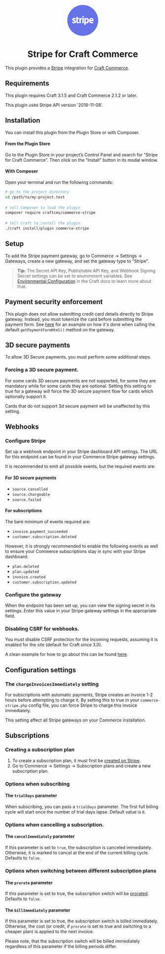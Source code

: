 <p align="center"><img src="./src/icon.svg" width="100" height="100" alt="Stripe for Craft Commerce icon"></p>

<h1 align="center">Stripe for Craft Commerce</h1>

This plugin provides a [Stripe](https://stripe.com/) integration for [Craft Commerce](https://craftcms.com/commerce).

## Requirements

This plugin requires Craft 3.1.5 and Craft Commerce 2.1.2 or later.

This plugin uses Stripe API version '2018-11-08'.

## Installation

You can install this plugin from the Plugin Store or with Composer.

#### From the Plugin Store

Go to the Plugin Store in your project’s Control Panel and search for “Stripe for Craft Commerce”. Then click on the “Install” button in its modal window.

#### With Composer

Open your terminal and run the following commands:

```bash
# go to the project directory
cd /path/to/my-project.test

# tell Composer to load the plugin
composer require craftcms/commerce-stripe

# tell Craft to install the plugin
./craft install/plugin commerce-stripe
```

## Setup

To add the Stripe payment gateway, go to Commerce → Settings → Gateways, create a new gateway, and set the gateway type to “Stripe”.

> **Tip:** The Secret API Key, Publishable API Key, and Webhook Signing Secret settings can be set to environment variables. See [Environmental Configuration](https://docs.craftcms.com/v3/config/environments.html) in the Craft docs to learn more about that.

## Payment security enforcement

This plugin does not allow submitting credit card details directly to Stripe gateway. Instead, you must tokenize the card before submitting the payment form. See [here](src/web/assets/paymentform/js/paymentForm.js) for an example on how it's done when calling the default `getPaymentFormHtml()` method on the gateway.

## 3D secure payments

To allow 3D Secure payments, you must perform some additional steps.

### Forcing a 3D secure payment.

For some cards 3D secure payments are not supported, for some they are mandatory while for some cards they are optional. Setting this setting to true for a gateway will force the 3D secure payment flow for cards which optionally support it.

Cards that do not support 3d secure payment will be unaffected by this setting.

## Webhooks

### Configure Stripe

Set up a webhook endpoint in your Stripe dashboard API settings. The URL for this endpoint can be found in your Commerce Stripe gateway settings.

It is recommended to emit all possible events, but the required events are:

#### For 3D secure payments

 * `source.cancelled`
 * `source.chargeable`
 * `source.failed`

#### For subscriptions

The bare minimum of events required are:

* `invoice.payment_succeeded`
* `customer.subscription.deleted`

However, it is strongly recommended to enable the following events as well to ensure your Commerce subscriptions stay in sync with your Stripe dashboard:

* `plan.deleted`
* `plan.updated`
* `invoice.created`
* `customer.subscription.updated`

### Configure the gateway

When the endpoint has been set up, you can view the signing secret in its settings. Enter this value in your Stripe gateway settings in the appropriate field.

### Disabling CSRF for webhooks.

You must disable CSRF protection for the incoming requests, assuming it is enabled for the site (default for Craft since 3.0).

A clean example for how to go about this can be found [here](https://craftcms.stackexchange.com/a/20301/258).

## Configuration settings

### The `chargeInvoicesImmediately` setting

For subscriptions with automatic payments, Stripe creates an invoice 1-2 hours before attempting to charge it. By setting this to true in your `commerce-stripe.php` config file, you can force Stripe to charge this invoice immediately.

This setting affect all Stripe gateways on your Commerce installation.

## Subscriptions

### Creating a subscription plan

1. To create a subscription plan, it must first be [created on Stripe](https://dashboard.stripe.com/test/subscriptions/products).
2. Go to Commerce → Settings → Subscription plans and create a new subscription plan.

### Options when subscribing

#### The `trialDays` parameter

When subscribing, you can pass a `trialDays` parameter. The first full billing cycle will start once the number of trial days lapse. Default value is `0`.

### Options when cancelling a subscription.

#### The `cancelImmediately` parameter

If this parameter is set to `true`, the subscription is canceled immediately. Otherwise, it is marked to cancel at the end of the current billing cycle. Defaults to `false`.

### Options when switching between different subscription plans

#### The `prorate` parameter

If this parameter is set to true, the subscription switch will be [prorated](https://stripe.com/docs/subscriptions/upgrading-downgrading#understanding-proration). Defaults to `false`.

#### The `billImmediately` parameter

If this parameter is set to true, the subscription switch is billed immediately. Otherwise, the cost (or credit, if `prorate` is set to true and switching to a cheaper plan) is applied to the next invoice.

Please note, that the subscription switch will be billed immediately regardless of this parameter if the billing periods differ.
